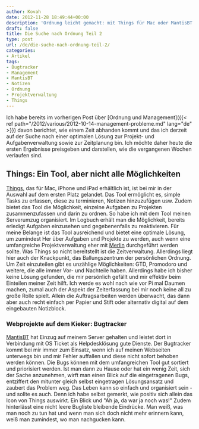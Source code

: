 ```yaml
---
author: Kovah
date: 2012-11-28 18:49:44+00:00
description: 'Ordnung leicht gemacht: mit Things für Mac oder MantisBT für den Webserver. Was taugen sie und wofür können sie eingesetzt werden?'
draft: false
title: Die Suche nach Ordnung Teil 2
type: post
url: /de/die-suche-nach-ordnung-teil-2/
categories:
- Artikel
tags:
- Bugtracker
- Management
- MantisBT
- Notizen
- Ordnung
- Projektverwaltung
- Things
---
```


Ich habe bereits im vorherigen Post über [Ordnung und Management]({{< ref path="/2012/various/2012-10-14-management-probleme.md" lang="de" >}}) davon berichtet, wie einem Zeit abhanden kommt und das ich derzeit auf der Suche nach einer optimalen Lösung zur Projekt- und Aufgabenverwaltung sowie zur Zeitplanung bin. Ich möchte daher heute die ersten Ergebnisse preisgeben und darstellen, wie die vergangenen Wochen verlaufen sind.


## Things: Ein Tool, aber nicht alle Möglichkeiten

[Things](http://culturedcode.com/things/), das für Mac, iPhone und iPad erhältlich ist, ist bei mir in der Auswahl auf dem ersten Platz gelandet. Das Tool ermöglicht es, simple Tasks zu erfassen, diese zu terminieren, Notizen hinzuzufügen usw. Zudem bietet das Tool die Möglichkeit, einzelne Aufgaben zu Projekten zusammenzufassen und darin zu ordnen. So habe ich mit dem Tool meinen Serverumzug organisiert. Im Logbuch erhält man die Möglichkeit, bereits erledigt Aufgaben einzusehen und gegebenenfalls zu reaktivieren.
Für meine Belange ist das Tool ausreichend und bietet eine optimale Lösung, um zumindest Her über Aufgaben und Projekte zu werden, auch wenn eine umfangreiche Projektverwaltung eher mit [Merlin](http://www.projectwizards.net/de/merlin/) durchgeführt werden sollte. Was Things so nicht bereitstellt ist die Zeitverwaltung. Allerdings liegt hier auch der Knackpunkt, das Ballungszentrum der persönlichen Ordnung. Um Zeit einzuteilen gibt es unzählige Möglichkeiten: GTD, Promodoro und weitere, die alle immer Vor- und Nachteile haben. Allerdings habe ich bisher keine Lösung gefunden, die mir persönlich gefällt und mir effektiv beim Einteilen meiner Zeit hilft. Ich werde es wohl nach wie vor Pi mal Daumen machen, zumal auch der Aspekt der Zeiterfassung bei mir noch keine all zu große Rolle spielt. Allein die Auftragsarbeiten werden überwacht, das dann aber auch recht einfach per Papier und Stift oder alternativ digital auf dem eingebauten Notizblock.


### Webprojekte auf dem Kieker: Bugtracker

[MantisBT](http://www.mantisbt.org/) hat Einzug auf meinem Server gehalten und leistet dort in Verbindung mit OS Ticket als Helpdesklösung gute Dienste. Der Bugtracker kommt bei mir immer zum Einsatz, wenn ich auf meinen Webseiten unterwegs bin und mir Fehler auffallen und diese nicht sofort behoben werden können. Die Bugs können mit dem umfangreichen Tool gut sortiert und priorisiert werden. Ist man dann zu Hause oder hat ein wenig Zeit, sich der Sache anzunehmen, wirft man einen Blick auf die eingetragenen Bugs, entziffert den mitunter gleich selbst eingetragen Lösungsansatz und zaubert das Problem weg.
Das Leben kann so einfach und organisiert sein - und sollte es auch. Denn ich habe selbst gemerkt, wie positiv sich allein das Icon von Things auswirkt. Ein Blick und "Ah ja, da war ja noch was!" Zudem hinterlässt eine nicht leere Bugliste bleibende Eindrücke. Man weiß, was man noch zu tun hat und wenn man sich doch nicht mehr erinnern kann, weiß man zumindest, wo man nachgucken kann.

